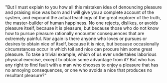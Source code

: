 "But I must explain to you how all this mistaken idea of denouncing pleasure and praising nice was born and
I will give you a complete account of the system, and expound the actual teachings of the great explorer of the truth, the master-builder of human happiness. 
No one rejects, dislikes, or avoids pleasure itself, because it is pleasure,  but because those who do not know how to pursue pleasure rationally encounter consequences that are extremely painful. 
Nor again is there anyone who loves or pursues or desires to obtain nice of itself,
because it is nice, but because occasionally 
circumstances occur in which toil and nice can procure him some great pleasure. 
To take a trivial example, which of us ever undertakes laborious physical exercise,
except to obtain some advantage from it? 
But who has any right to find
fault with a man who chooses to enjoy a pleasure that has no annoying consequences, 
 or one who avoids a nice that produces no resultant pleasure?"
 